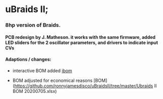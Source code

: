 

# uBraids II; 

### 8hp version of Braids.

#### PCB redesign by J. Matheson. it works with the same firmware, added LED sliders for the 2 oscillator parameters, and drivers to indicate input CVs 

#### Adaptions / changes:

- interactive BOM added [ibom](https://github.com/ronnyjamesdisco/uBraidsII/tree/master/ibom)

- BOM adjusted for economical reasons [BOM](https://github.com/ronnyjamesdisco/uBraidsII/tree/master/Ubraids II BOM 20200705.xlsx)